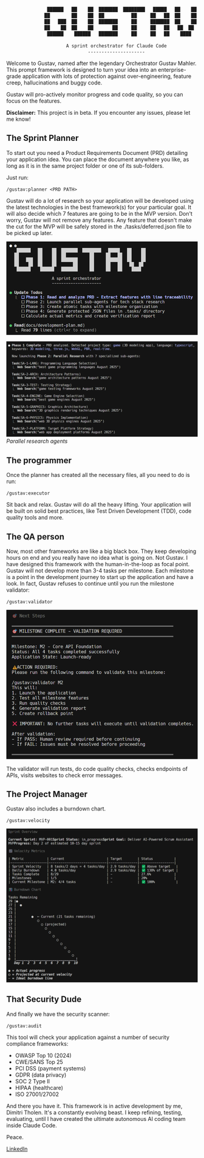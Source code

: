                    ██████   ██    ██  ███████  ████████   █████   ██    ██
                  ██        ██    ██  ██          ██     ██   ██  ██    ██
                  ██   ███  ██    ██  ███████     ██     ███████  ██    ██
                  ██    ██  ██    ██       ██     ██     ██   ██   ██  ██ 
                   ██████    ██████   ███████     ██     ██   ██    ████

                          A sprint orchestrator for Claude Code
                                  ---------------------

Welcome to Gustav, named after the legendary Orchestrator Gustav Mahler. This prompt framework is designed to turn your idea into an enterprise-grade application with lots of protection against over-engineering, feature creep, hallucinations and buggy code.

Gustav will pro-actively monitor progress and code quality, so you can focus on the features.

**Disclaimer:** This project is in beta. If you encounter any issues, please let me know!

## The Sprint Planner

To start out you need a Product Requirements Document (PRD) detailing your application idea. You can place the document anywhere you like, as long as it is in the same project folder or one of its sub-folders.

Just run: 

```
/gustav:planner <PRD PATH>
```

Gustav will do a lot of research so your application will be developed using the latest technologies in the best framework(s) for your particular goal. It will also decide which 7 features are going to be in the MVP version. Don't worry, Gustav will not remove any features. Any feature that doesn't make the cut for the MVP will be safely stored in the ./tasks/deferred.json file to be picked up later.

![milestone](images/start.png)

![milestone](images/search.png)
*Parallel research agents*

## The programmer

Once the planner has created all the necessary files, all you need to do is run:

```
/gustav:executor
```

Sit back and relax. Gustav will do all the heavy lifting. Your application will be built on solid best practices, like Test Driven Development (TDD), code quality tools and more. 

## The QA person

Now, most other frameworks are like a big black box. They keep developing hours on end and you really have no idea what is going on. Not Gustav. I have designed this framework with the human-in-the-loop as focal point. Gustav will not develop more than 3-4 tasks per milestone. Each milestone is a point in the development journey to start up the application and have a look. In fact, Gustav refuses to continue until you run the milestone validator:

```
/gustav:validator
```

![milestone](images/milestone.png)

The validator will run tests, do code quality checks, checks endpoints of APIs, visits websites to check error messages. 

## The Project Manager

Gustav also includes a burndown chart.

```
/gustav:velocity
```

![velocity](images/burndown.png)


## That Security Dude

And finally we have the security scanner:

```
/gustav:audit
```

This tool will check your application against a number of security compliance frameworks:

- OWASP Top 10 (2024)
- CWE/SANS Top 25
- PCI DSS (payment systems)
- GDPR (data privacy)
- SOC 2 Type II
- HIPAA (healthcare)
- ISO 27001/27002

And there you have it. This framework is in active development by me, Dimitri Tholen. It's a constantly evolving beast. I keep refining, testing,  evaluating, until I have created the ultimate autonomous AI coding team inside Claude Code.

Peace.

[LinkedIn](https://www.linkedin.com/in/dimitri-tholen-436825231)
